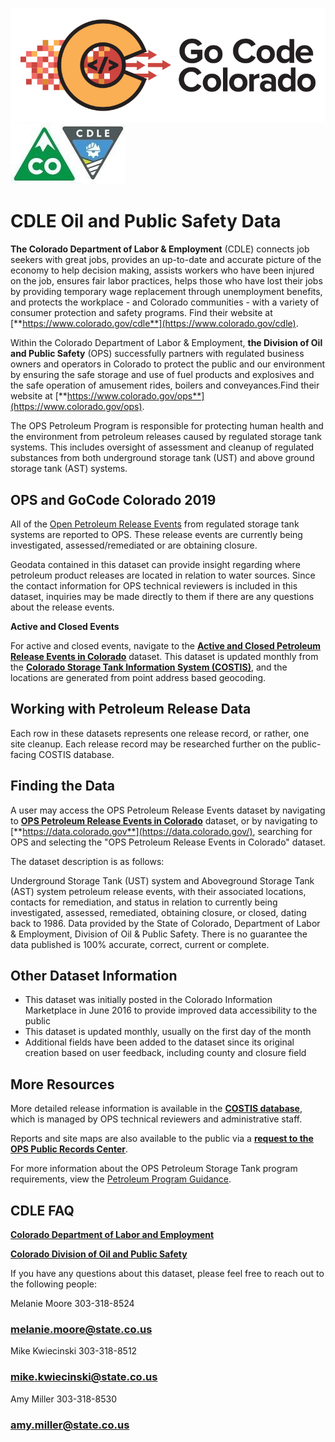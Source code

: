![gcc_logo_2020](https://github.com/GoCodeColorado/GoCodeColorado-kbase-public/blob/master/Images/GC20_Logo_Condensed_transp%20-%20Copy.png)
![cdle_logo](./images/cdle_logo.jpg)

# CDLE Oil and Public Safety Data

**The Colorado Department of Labor &amp; Employment** (CDLE) connects job seekers with great jobs, provides an up-to-date and accurate picture of the economy to help decision making, assists workers who have been injured on the job, ensures fair labor practices, helps those who have lost their jobs by providing temporary wage replacement through unemployment benefits, and protects the workplace - and Colorado communities - with a variety of consumer protection and safety programs. Find their website at [**https://www.colorado.gov/cdle**](https://www.colorado.gov/cdle).

Within the Colorado Department of Labor &amp; Employment, **the Division of Oil and Public Safety** (OPS) successfully partners with regulated business owners and operators in Colorado to protect the public and our environment by ensuring the safe storage and use of fuel products and explosives and the safe operation of amusement rides, boilers and conveyances.Find their website at [**https://www.colorado.gov/ops**](https://www.colorado.gov/ops).

The OPS Petroleum Program is responsible for protecting human health and the environment from petroleum releases caused by regulated storage tank systems. This includes oversight of assessment and cleanup of regulated substances from both underground storage tank (UST) and above ground storage tank (AST) systems.

## OPS and GoCode Colorado 2019

All of the [Open Petroleum Release Events](https://data.colorado.gov/Environment/Active-OPS-Petroleum-Release-Events-in-Colorado/v5ut-qgp7) from regulated storage tank systems are reported to OPS. These release events are currently being investigated, assessed/remediated or are obtaining closure.

Geodata contained in this dataset can provide insight regarding where petroleum product releases are located in relation to water sources. Since the contact information for OPS technical reviewers is included in this dataset, inquiries may be made directly to them if there are any questions about the release events.

**Active and Closed Events**

For active and closed events, navigate to the [**Active and Closed Petroleum Release Events in Colorado**](https://data.colorado.gov/Environment/Active-Closed-OPS-Petroleum-Release-Events-in-Colo/g3jr-97se) dataset. This dataset is updated monthly from the [**Colorado Storage Tank Information System (COSTIS)**](https://opus.cdle.state.co.us/OIS2000/home.asp), and the locations are generated from point address based geocoding.

## Working with Petroleum Release Data

Each row in these datasets represents one release record, or rather, one site cleanup. Each release record may be researched further on the public-facing COSTIS database.



## Finding the Data

A user may access the OPS Petroleum Release Events dataset by navigating to [**OPS Petroleum Release Events in Colorado**](https://data.colorado.gov/Environment/OPS-Petroleum-Release-Events-in-Colorado/x235-reiv) dataset, or by navigating to [**https://data.colorado.gov**](https://data.colorado.gov/), searching for OPS and selecting the &quot;OPS Petroleum Release Events in Colorado&quot; dataset.

The dataset description is as follows:

Underground Storage Tank (UST) system and Aboveground Storage Tank (AST) system petroleum release events, with their associated locations, contacts for remediation, and status in relation to currently being investigated, assessed, remediated, obtaining closure, or closed, dating back to 1986. Data provided by the State of Colorado, Department of Labor &amp; Employment, Division of Oil &amp; Public Safety. There is no guarantee the data published is 100% accurate, correct, current or complete.


## Other Dataset Information

- This dataset was initially posted in the Colorado Information Marketplace in June 2016 to provide improved data accessibility to the public
- This dataset is updated monthly, usually on the first day of the month
- Additional fields have been added to the dataset since its original creation based on user feedback, including county and closure field

## More Resources

More detailed release information is available in the [**COSTIS database**](https://opus.cdle.state.co.us/OIS2000/home.asp), which is managed by OPS technical reviewers and administrative staff.

Reports and site maps are also available to the public via a [**request to the OPS Public Records Center**](https://www.colorado.gov/ops/PetroleumDataDocuments).

For more information about the OPS Petroleum Storage Tank program requirements, view the [Petroleum Program Guidance](http://www.coworkforce.gov/petroleumguidance/).

## CDLE FAQ

[**Colorado Department of Labor and Employment**](https://www.colorado.gov/cdle)

[**Colorado Division of Oil and Public Safety**](http://www.coworkforce.gov/petroleumguidance/Default.htm)

If you have any questions about this dataset, please feel free to reach out to the following people:

Melanie Moore 303-318-8524

### [melanie.moore@state.co.us](mailto:melanie.moore@state.co.us)

Mike Kwiecinski 303-318-8512

### [mike.kwiecinski@state.co.us](mailto:mike.kwiecinski@state.co.us)

Amy Miller 303-318-8530

### [amy.miller@state.co.us](mailto:amy.miller@state.co.us)
